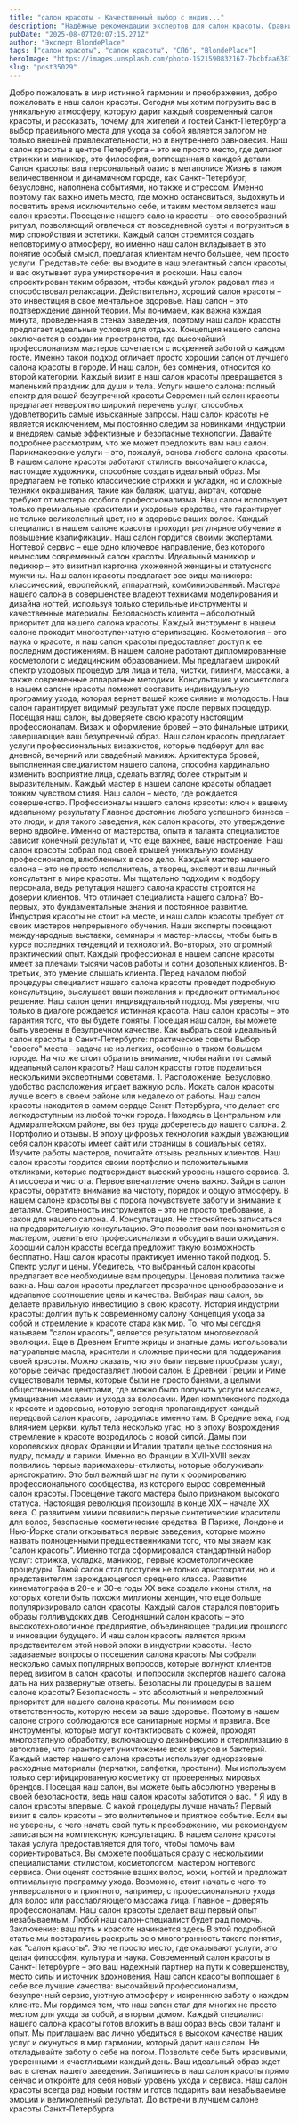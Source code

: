 ```yaml
---
title: "салон красоты - Качественный выбор с индив..."
description: "Надёжные рекомендации экспертов для салон красоты. Сравнительный обзор лучших вариантов на рынке. Получите персональные рекомендации от экспертов BlondePlace"
pubDate: "2025-08-07T20:07:15.271Z"
author: "Эксперт BlondePlace"
tags: ["салон красоты", "салон красоты", "СПб", "BlondePlace"]
heroImage: "https://images.unsplash.com/photo-1521590832167-7bcbfaa6381f?q=80&w=800&auto=format&fit=crop"
slug: "post35029"
---
```


Добро пожаловать в мир истинной гармонии и преображения, добро пожаловать в наш салон красоты. Сегодня мы хотим погрузить вас в уникальную атмосферу, которую дарит каждый современный салон красоты, и рассказать, почему для жителей и гостей Санкт-Петербурга выбор правильного места для ухода за собой является залогом не только внешней привлекательности, но и внутреннего равновесия. Наш салон красоты в центре Петербурга – это не просто место, где делают стрижки и маникюр, это философия, воплощенная в каждой детали. Салон красоты: ваш персональный оазис в мегаполисе Жизнь в таком величественном и динамичном городе, как Санкт-Петербург, безусловно, наполнена событиями, но также и стрессом. Именно поэтому так важно иметь место, где можно остановиться, выдохнуть и посвятить время исключительно себе, и таким местом является наш салон красоты. Посещение нашего салона красоты – это своеобразный ритуал, позволяющий отвлечься от повседневной суеты и погрузиться в мир спокойствия и эстетики. Каждый салон стремится создать неповторимую атмосферу, но именно наш салон вкладывает в это понятие особый смысл, предлагая клиентам нечто большее, чем просто услуги. Представьте себе: вы входите в наш элегантный салон красоты, и вас окутывает аура умиротворения и роскоши. Наш салон спроектирован таким образом, чтобы каждый уголок радовал глаз и способствовал релаксации. Действительно, хороший салон красоты – это инвестиция в свое ментальное здоровье. Наш салон – это подтверждение данной теории. Мы понимаем, как важна каждая минута, проведенная в стенах заведения, поэтому наш салон красоты предлагает идеальные условия для отдыха. Концепция нашего салона заключается в создании пространства, где высочайший профессионализм мастеров сочетается с искренней заботой о каждом госте. Именно такой подход отличает просто хороший салон от лучшего салона красоты в городе. И наш салон, без сомнения, относится ко второй категории. Каждый визит в наш салон красоты превращается в маленький праздник для души и тела. Услуги нашего салона: полный спектр для вашей безупречной красоты Современный салон красоты предлагает невероятно широкий перечень услуг, способных удовлетворить самые изысканные запросы. Наш салон красоты не является исключением, мы постоянно следим за новинками индустрии и внедряем самые эффективные и безопасные технологии. Давайте подробнее рассмотрим, что же может предложить вам наш салон. Парикмахерские услуги – это, пожалуй, основа любого салона красоты. В нашем салоне красоты работают стилисты высочайшего класса, настоящие художники, способные создать идеальный образ. Мы предлагаем не только классические стрижки и укладки, но и сложные техники окрашивания, такие как балаяж, шатуш, аиртач, которые требуют от мастера особого профессионализма. Наш салон использует только премиальные красители и уходовые средства, что гарантирует не только великолепный цвет, но и здоровье ваших волос. Каждый специалист в нашем салоне красоты проходит регулярное обучение и повышение квалификации. Наш салон гордится своими экспертами. Ногтевой сервис – еще одно ключевое направление, без которого немыслим современный салон красоты. Идеальный маникюр и педикюр – это визитная карточка ухоженной женщины и статусного мужчины. Наш салон красоты предлагает все виды маникюра: классический, европейский, аппаратный, комбинированный. Мастера нашего салона в совершенстве владеют техниками моделирования и дизайна ногтей, используя только стерильные инструменты и качественные материалы. Безопасность клиента – абсолютный приоритет для нашего салона красоты. Каждый инструмент в нашем салоне проходит многоступенчатую стерилизацию. Косметология – это наука о красоте, и наш салон красоты предоставляет доступ к ее последним достижениям. В нашем салоне работают дипломированные косметологи с медицинским образованием. Мы предлагаем широкий спектр уходовых процедур для лица и тела, чистки, пилинги, массажи, а также современные аппаратные методики. Консультация у косметолога в нашем салоне красоты поможет составить индивидуальную программу ухода, которая вернет вашей коже сияние и молодость. Наш салон гарантирует видимый результат уже после первых процедур. Посещая наш салон, вы доверяете свою красоту настоящим профессионалам. Визаж и оформление бровей – это финальные штрихи, завершающие ваш безупречный образ. Наш салон красоты предлагает услуги профессиональных визажистов, которые подберут для вас дневной, вечерний или свадебный макияж. Архитектура бровей, выполненная специалистом нашего салона, способна кардинально изменить восприятие лица, сделать взгляд более открытым и выразительным. Каждый мастер в нашем салоне красоты обладает тонким чувством стиля. Наш салон – место, где рождается совершенство. Профессионалы нашего салона красоты: ключ к вашему идеальному результату Главное достояние любого успешного бизнеса – это люди, и для такого заведения, как салон красоты, это утверждение верно вдвойне. Именно от мастерства, опыта и таланта специалистов зависит конечный результат и, что еще важнее, ваше настроение. Наш салон красоты собрал под своей крышей уникальную команду профессионалов, влюбленных в свое дело. Каждый мастер нашего салона – это не просто исполнитель, а творец, эксперт и ваш личный консультант в мире красоты. Мы тщательно подходим к подбору персонала, ведь репутация нашего салона красоты строится на доверии клиентов. Что отличает специалиста нашего салона? Во-первых, это фундаментальные знания и постоянное развитие. Индустрия красоты не стоит на месте, и наш салон красоты требует от своих мастеров непрерывного обучения. Наши эксперты посещают международные выставки, семинары и мастер-классы, чтобы быть в курсе последних тенденций и технологий. Во-вторых, это огромный практический опыт. Каждый профессионал в нашем салоне красоты имеет за плечами тысячи часов работы и сотни довольных клиентов. В-третьих, это умение слышать клиента. Перед началом любой процедуры специалист нашего салона красоты проведет подробную консультацию, выслушает ваши пожелания и предложит оптимальное решение. Наш салон ценит индивидуальный подход. Мы уверены, что только в диалоге рождается истинная красота. Наш салон красоты – это гарантия того, что вы будете поняты. Посещая наш салон, вы можете быть уверены в безупречном качестве. Как выбрать свой идеальный салон красоты в Санкт-Петербурге: практические советы Выбор "своего" места – задача не из легких, особенно в таком большом городе. На что же стоит обратить внимание, чтобы найти тот самый идеальный салон красоты? Наш салон красоты готов поделиться несколькими экспертными советами. 1. Расположение. Безусловно, удобство расположения играет важную роль. Искать салон красоты лучше всего в своем районе или недалеко от работы. Наш салон красоты находится в самом сердце Санкт-Петербурга, что делает его легкодоступным из любой точки города. Находясь в Центральном или Адмиралтейском районе, вы без труда доберетесь до нашего салона. 2. Портфолио и отзывы. В эпоху цифровых технологий каждый уважающий себя салон красоты имеет сайт или страницы в социальных сетях. Изучите работы мастеров, почитайте отзывы реальных клиентов. Наш салон красоты гордится своим портфолио и положительными откликами, которые подтверждают высокий уровень нашего сервиса. 3. Атмосфера и чистота. Первое впечатление очень важно. Зайдя в салон красоты, обратите внимание на чистоту, порядок и общую атмосферу. В нашем салоне красоты вы с порога почувствуете заботу и внимание к деталям. Стерильность инструментов – это не просто требование, а закон для нашего салона. 4. Консультация. Не стесняйтесь записаться на предварительную консультацию. Это позволит вам познакомиться с мастером, оценить его профессионализм и обсудить ваши ожидания. Хороший салон красоты всегда предложит такую возможность бесплатно. Наш салон красоты практикует именно такой подход. 5. Спектр услуг и цены. Убедитесь, что выбранный салон красоты предлагает все необходимые вам процедуры. Ценовая политика также важна. Наш салон красоты предлагает прозрачное ценообразование и идеальное соотношение цены и качества. Выбирая наш салон, вы делаете правильную инвестицию в свою красоту. История индустрии красоты: долгий путь к современному салону Концепция ухода за собой и стремление к красоте стара как мир. То, что мы сегодня называем "салон красоты", является результатом многовековой эволюции. Еще в Древнем Египте жрицы и знатные дамы использовали натуральные масла, красители и сложные прически для поддержания своей красоты. Можно сказать, что это были первые прообразы услуг, которые сейчас предоставляет любой салон. В Древней Греции и Риме существовали термы, которые были не просто банями, а целыми общественными центрами, где можно было получить услуги массажа, умащивания маслами и ухода за волосами. Идея комплексного подхода к красоте и здоровью, которую сегодня пропагандирует каждый передовой салон красоты, зародилась именно там. В Средние века, под влиянием церкви, культ тела несколько угас, но в эпоху Возрождения стремление к красоте возродилось с новой силой. Дамы при королевских дворах Франции и Италии тратили целые состояния на пудру, помаду и парики. Именно во Франции в XVII-XVIII веках появились первые парикмахеры-стилисты, которые обслуживали аристократию. Это был важный шаг на пути к формированию профессионального сообщества, из которого вырос современный салон красоты. Посещение такого мастера было признаком высокого статуса. Настоящая революция произошла в конце XIX – начале XX века. С развитием химии появились первые синтетические красители для волос, безопасные косметические средства. В Париже, Лондоне и Нью-Йорке стали открываться первые заведения, которые можно назвать полноценными предшественниками того, что мы знаем как "салон красоты". Именно тогда сформировался стандартный набор услуг: стрижка, укладка, маникюр, первые косметологические процедуры. Такой салон стал доступен не только аристократии, но и представителям зарождающегося среднего класса. Развитие кинематографа в 20-е и 30-е годы XX века создало иконы стиля, на которых хотели быть похожи миллионы женщин, что еще больше популяризировало салон красоты. Каждый салон старался повторить образы голливудских див. Сегодняшний салон красоты – это высокотехнологичное предприятие, объединяющее традиции прошлого и инновации будущего. И наш салон красоты является ярким представителем этой новой эпохи в индустрии красоты. Часто задаваемые вопросы о посещении салона красоты Мы собрали несколько самых популярных вопросов, которые волнуют клиентов перед визитом в салон красоты, и попросили экспертов нашего салона дать на них развернутые ответы. Безопасны ли процедуры в вашем салоне красоты? Безопасность – это абсолютный и непреложный приоритет для нашего салона красоты. Мы понимаем всю ответственность, которую несем за ваше здоровье. Поэтому в нашем салоне строго соблюдаются все санитарные нормы и правила. Все инструменты, которые могут контактировать с кожей, проходят многоэтапную обработку, включающую дезинфекцию и стерилизацию в автоклаве, что гарантирует уничтожение всех вирусов и бактерий. Каждый мастер нашего салона красоты использует одноразовые расходные материалы (перчатки, салфетки, простыни). Мы используем только сертифицированную косметику от проверенных мировых брендов. Посещая наш салон, вы можете быть абсолютно уверены в своей безопасности, ведь наш салон красоты заботится о вас. * Я иду в салон красоты впервые. С какой процедуры лучше начать? Первый визит в салон красоты – это волнительное и приятное событие. Если вы не уверены, с чего начать свой путь к преображению, мы рекомендуем записаться на комплексную консультацию. В нашем салоне красоты такая услуга предоставляется для того, чтобы помочь вам сориентироваться. Вы сможете пообщаться сразу с несколькими специалистами: стилистом, косметологом, мастером ногтевого сервиса. Они оценят состояние ваших волос, кожи, ногтей и предложат оптимальную программу ухода. Возможно, стоит начать с чего-то универсального и приятного, например, с профессионального ухода для волос или расслабляющего массажа лица. Главное – доверять профессионалам. Наш салон красоты сделает ваш первый опыт незабываемым. Любой наш салон-специалист будет рад помочь. Заключение: ваш путь к красоте начинается здесь В этой подробной статье мы постарались раскрыть всю многогранность такого понятия, как "салон красоты". Это не просто место, где оказывают услуги, это целая философия, культура и наука. Современный салон красоты в Санкт-Петербурге – это ваш надежный партнер на пути к совершенству, место силы и источник вдохновения. Наш салон красоты воплощает в себе все лучшие качества: высочайший профессионализм, безупречный сервис, уютную атмосферу и искреннюю заботу о каждом клиенте. Мы гордимся тем, что наш салон стал для многих не просто местом для ухода за собой, а вторым домом. Каждый специалист нашего салона красоты готов вложить в ваш образ весь свой талант и опыт. Мы приглашаем вас лично убедиться в высоком качестве наших услуг и окунуться в мир гармонии, который дарит наш салон. Не откладывайте заботу о себе на потом. Позвольте себе быть красивыми, уверенными и счастливыми каждый день. Ваш идеальный образ ждет вас в стенах нашего заведения. Запишитесь в наш салон красоты прямо сейчас и откройте для себя новый уровень ухода и сервиса. Наш салон красоты всегда рад новым гостям и готов подарить вам незабываемые эмоции и великолепный результат. До встречи в лучшем салоне красоты Санкт-Петербурга